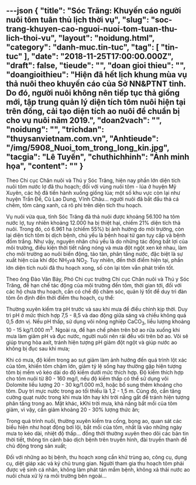 ---json
{
    "title": "Sóc Trăng: Khuyến cáo người nuôi tôm tuân thủ lịch thời vụ",
    "slug": "soc-trang-khuyen-cao-nguoi-nuoi-tom-tuan-thu-lich-thoi-vu",
    "layout": "noidung.html",
    "category": "danh-muc.tin-tuc",
    "tag": [
        "tin-tuc"
    ],
    "date": "2018-11-25T17:00:00.000Z",
    "draft": false,
    "tieude": "",
    "doan gioi thieu": "",
    "doangioithieu": "Hiện đã hết lịch khung mùa vụ thả nuôi theo khuyến cáo của Sở NN&PTNT tỉnh. Do đó, người nuôi không nên tiếp tục thả giống mới, tập trung quản lý diện tích tôm nuôi hiện tại trên đồng, cải tạo diện tích ao nuôi để chuẩn bị cho vụ nuôi năm 2019.",
    "doan2vach": "",
    "noidung": "",
    "trichdan": "thuysanvietnam.com.vn",
    "Anhtieude": "/img/5908_Nuoi_tom_trong_long_kin.jpg",
    "tacgia": "Lê Tuyến",
    "chuthichhinh": "Ảnh minh họa",
    "__content__": ""
}
---
<p>Theo Chi cục Chăn nu&ocirc;i v&agrave; Th&uacute; y S&oacute;c Trăng, hiện nay phần lớn diện t&iacute;ch nu&ocirc;i t&ocirc;m nước lợ đ&atilde; thu hoạch; đối với v&ugrave;ng nu&ocirc;i t&ocirc;m - l&uacute;a ở huyện Mỹ Xuy&ecirc;n, c&aacute;c hộ đ&atilde; tiến h&agrave;nh xuống giống l&uacute;a; một số khu vực c&ograve;n lại như huyện Trần Đề, C&ugrave; Lao Dung, Vĩnh Ch&acirc;u&hellip; người nu&ocirc;i đ&atilde; bắt đầu thả c&aacute; chẽm, t&ocirc;m c&agrave;ng xanh, c&aacute; r&ocirc; phi tr&ecirc;n diện t&iacute;ch thu hoạch.</p>

<p>Vụ nu&ocirc;i vừa qua, tỉnh S&oacute;c Trăng đ&atilde; thả nu&ocirc;i được khoảng 56.100 ha t&ocirc;m nước lợ, tuy nhi&ecirc;n khoảng 12.000 ha bị thiệt hại, chiếm 21% diện t&iacute;ch thả nu&ocirc;i. Trong đ&oacute;, c&oacute; 6.961 ha (chiếm 55%) bị ảnh hưởng do m&ocirc;i trường, c&ograve;n lại diện t&iacute;ch t&ocirc;m bị dịch bệnh, chủ yếu l&agrave; bệnh hoại tử gan tụy cấp v&agrave; bệnh đốm trắng. Như vậy, nguy&ecirc;n nh&acirc;n chủ yếu l&agrave; do những t&aacute;c động bất lợi của m&ocirc;i trường, điều kiện thời tiết nắng n&oacute;ng v&agrave; mưa đột ngột xen kẽ nhau, l&agrave;m cho m&ocirc;i trường ao nu&ocirc;i biến động, tảo t&agrave;n, ph&acirc;n tầng nước, đặc biệt l&agrave; sự xuất hiện của kh&iacute; độc NH<sub>3</sub>v&agrave; NO<sub>2</sub>. Tuy nhi&ecirc;n, đến thời điểm hiện tại, phần lớn diện t&iacute;ch nu&ocirc;i đ&atilde; thu hoạch xong, số c&ograve;n lại t&ocirc;m vẫn ph&aacute;t triển tốt.</p>

<p>Theo &ocirc;ng Đ&agrave;o Văn Bảy, Ph&oacute; Chi cục trưởng Chi cục Chăn nu&ocirc;i v&agrave; Th&uacute; y S&oacute;c Trăng, để hạn chế t&aacute;c động của m&ocirc;i trường đến t&ocirc;m, thời gian tới, đối với c&aacute;c hộ chưa thu hoạch, cần c&oacute; chế độ chăm s&oacute;c, quản l&yacute; tốt để duy tr&igrave; đ&agrave;n t&ocirc;m ổn định đến thời điểm thu hoạch, cụ thể:</p>

<p>Thường xuy&ecirc;n kiểm tra pH trước v&agrave; sau khi mưa để điều chỉnh kịp thời. Duy tr&igrave; pH ở mức th&iacute;ch hợp 7,5 - 8,5 v&agrave; dao động giữa s&aacute;ng v&agrave; chiều kh&ocirc;ng qu&aacute; 0,5 đơn vị. Nếu pH thấp, sử dụng v&ocirc;i n&ocirc;ng nghiệp CaCO<sub>3</sub>, liều lượng khoảng 10 - 15 kg/1.000 m<sup>3</sup>. Ngo&agrave;i ra, để hạn chế ph&egrave;n tr&ecirc;n bờ ao rửa xuống khi mưa l&agrave;m giảm pH v&agrave; đục nước, người nu&ocirc;i n&ecirc;n rải đều v&ocirc;i tr&ecirc;n bờ ao. V&ocirc;i sẽ gi&uacute;p trung h&ograve;a ax&iacute;t, tr&aacute;nh hiện tượng pH giảm đột ngột v&agrave; gi&uacute;p nước ao kh&ocirc;ng bị đục sau khi mưa;</p>

<p>Khi c&oacute; mưa, độ kiềm trong ao sụt giảm l&agrave;m ảnh hưởng đến qu&aacute; tr&igrave;nh lột x&aacute;c của t&ocirc;m, khiến t&ocirc;m chậm lớn, giảm tỷ lệ sống hay thường gặp hiện tượng t&ocirc;m bị mềm vỏ k&eacute;o d&agrave;i do độ kiềm dưới mức th&iacute;ch hợp. Độ kiềm th&iacute;ch hợp cho t&ocirc;m nu&ocirc;i từ 80 - 160 mg/l, nếu độ kiềm thấp c&oacute; thể sử dụng v&ocirc;i Dolomite liều lượng 20 - 30 kg/1.000 m3, hoặc bổ sung th&ecirc;m kho&aacute;ng cho t&ocirc;m. Duy tr&igrave; mực nước trong ao tối thiểu l&agrave; 1,2 - 1,5 m. C&ugrave;ng đ&oacute;, cần tăng cường quạt nước trong khi mưa lớn hay khi trời nắng gắt để tr&aacute;nh hiện tượng ph&acirc;n tầng trong ao. Mặt kh&aacute;c, kKhi trời mưa, khả năng bắt mồi của t&ocirc;m giảm, v&igrave; vậy, cần giảm khoảng 20 - 30% lượng thức ăn;</p>

<p>Trong qu&aacute; tr&igrave;nh nu&ocirc;i, thường xuy&ecirc;n kiểm tra cống, bọng ao, quan s&aacute;t c&aacute;c biểu hiện như hoạt động bơi lội, bắt mồi của t&ocirc;m, nhất l&agrave; v&agrave;o những ng&agrave;y mưa to k&eacute;o d&agrave;i, nhiệt độ thấp... đồng thời thường xuy&ecirc;n theo d&otilde;i c&aacute;c bản tin thời tiết, th&ocirc;ng tin cảnh b&aacute;o dịch bệnh tr&ecirc;n truyền h&igrave;nh, đ&agrave;i truyền thanh để chủ động trong sản xuất;</p>

<p>Đối với những ao bị bệnh, thu hoạch xong cần khử tr&ugrave;ng ao, c&ocirc;ng cụ, dụng cụ, diệt gi&aacute;p x&aacute;c v&agrave; k&yacute; chủ trung gian. Người tham gia thu hoạch t&ocirc;m phải được vệ sinh c&aacute; nh&acirc;n, kh&ocirc;ng l&agrave;m ph&aacute;t t&aacute;n mầm bệnh, kh&ocirc;ng xả thải nước ao nu&ocirc;i chưa xử l&yacute; ra m&ocirc;i trường b&ecirc;n ngo&agrave;i&hellip;</p>
